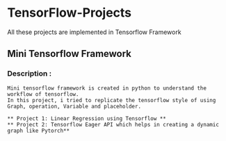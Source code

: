 # TensorFlow-Projects
All these projects are implemented in Tensorflow Framework

## Mini Tensorflow Framework 
### Description :
    Mini tensorflow framework is created in python to understand the workflow of tensorflow. 
    In this project, i tried to replicate the tensorflow style of using Graph, operation, Variable and placeholder.
    
    ** Project 1: Linear Regression using Tensorflow **
    ** Project 2: Tensorflow Eager API which helps in creating a dynamic graph like Pytorch**
 
